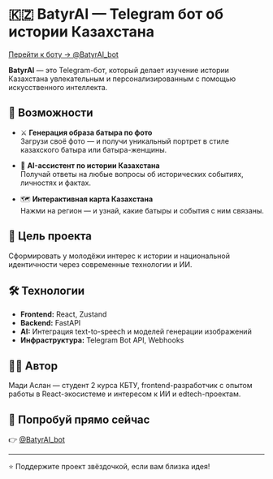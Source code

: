 # 🇰🇿 BatyrAI — Telegram бот об истории Казахстана

[Перейти к боту → @BatyrAI_bot](https://t.me/BatyrAI_bot)

**BatyrAI** — это Telegram-бот, который делает изучение истории Казахстана увлекательным и персонализированным с помощью искусственного интеллекта.

## 🚀 Возможности

- ⚔️ **Генерация образа батыра по фото**  
  Загрузи своё фото — и получи уникальный портрет в стиле казахского батыра или батыра-женщины.

- 🧠 **AI-ассистент по истории Казахстана**  
  Получай ответы на любые вопросы об исторических событиях, личностях и фактах.

- 🗺️ **Интерактивная карта Казахстана**  
  Нажми на регион — и узнай, какие батыры и события с ним связаны.

## 🎯 Цель проекта

Сформировать у молодёжи интерес к истории и национальной идентичности через современные технологии и ИИ.

## 🛠️ Технологии

- **Frontend:** React, Zustand
- **Backend:** FastAPI
- **AI:** Интеграция text-to-speech и моделей генерации изображений
- **Инфраструктура:** Telegram Bot API, Webhooks

## 🧑‍💻 Автор

Мади Аслан — студент 2 курса КБТУ, frontend-разработчик с опытом работы в React-экосистеме и интересом к ИИ и edtech-проектам.

## 📲 Попробуй прямо сейчас

👉 [@BatyrAI_bot](https://t.me/BatyrAI_bot)

---

⭐ Поддержите проект звёздочкой, если вам близка идея!
